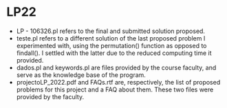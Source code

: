 # LP22

- LP - 106326.pl refers to the final and submitted solution proposed.
- teste.pl refers to a different solution of the last proposed problem I experimented with, using the permutation() function as opposed to findall(). I settled with the latter due to the reduced computing time it provided.
- dados.pl and keywords.pl are files provided by the course faculty, and serve as the knowledge base of the program.
- projectoLP_2022.pdf and FAQs.rtf are, respectively, the list of proposed problems for this project and a FAQ about them. These two files were provided by the faculty.
